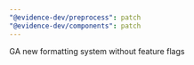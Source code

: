 ```yaml
---
"@evidence-dev/preprocess": patch
"@evidence-dev/components": patch
---
```


GA new formatting system without feature flags
